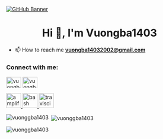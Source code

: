 [![GitHub Banner](https://user-images.githubusercontent.com/58959408/232639433-cb0aea21-66f0-4508-a771-85e2089c5a87.gif)](https://github.com/Vuonggba1403)
<h1 align="center">Hi 👋, I'm Vuongba1403</h1>

- 📫 How to reach me **vuongba14032002@gmail.com**

<h3 align="left">Connect with me:</h3>
<p align="left">
<a href="https://fb.com/vuongba1403" target="blank"><img align="center" src="https://raw.githubusercontent.com/rahuldkjain/github-profile-readme-generator/master/src/images/icons/Social/facebook.svg" alt="vuongba1403" height="30" width="40" /></a>
<a href="https://instagram.com/vuongba_" target="blank"><img align="center" src="https://raw.githubusercontent.com/rahuldkjain/github-profile-readme-generator/master/src/images/icons/Social/instagram.svg" alt="vuongba_" height="30" width="40" /></a>
</p>


<p align="left"> <a href="https://aws.amazon.com/amplify/" target="_blank" rel="noreferrer"> <img src="https://docs.amplify.aws/assets/logo-dark.svg" alt="amplify" width="40" height="40"/> </a> <a href="https://www.gnu.org/software/bash/" target="_blank" rel="noreferrer"> <img src="https://www.vectorlogo.zone/logos/gnu_bash/gnu_bash-icon.svg" alt="bash" width="40" height="40"/> </a> <a href="https://travis-ci.org" target="_blank" rel="noreferrer"> <img src="https://www.vectorlogo.zone/logos/travis-ci/travis-ci-icon.svg" alt="travisci" width="40" height="40"/> </a> </p>

<p><img align="left" src="https://github-readme-stats.vercel.app/api/top-langs?username=vuonggba1403&show_icons=true&locale=en&layout=compact" alt="vuonggba1403" /></p>

<p>&nbsp;<img align="center" src="https://github-readme-stats.vercel.app/api?username=vuonggba1403&show_icons=true&locale=en" alt="vuonggba1403" /></p>

<p><img align="center" src="https://github-readme-streak-stats.herokuapp.com/?user=vuonggba1403&" alt="vuonggba1403" /></p>
